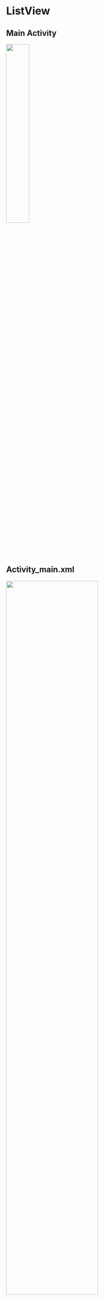 # ListView

## Main Activity
<image src="https://user-images.githubusercontent.com/34594339/93245601-7f53b900-f7c6-11ea-9b19-f43b3fc4f957.png" width="35%">
<br>

## Activity_main.xml

<image src="https://user-images.githubusercontent.com/34594339/93245751-b629cf00-f7c6-11ea-914a-f47af360401f.png" width="70%">

### 1. <LinearLayout : LinearLayout 설정 <br>
### 2. android:id="@+id/list" : 리스트뷰의 id를 list로 설정<br>

<br>

## MainActivity.java

<image src="https://user-images.githubusercontent.com/34594339/93246042-246e9180-f7c7-11ea-8727-f684b5e14199.png" width="70%">

### 1. ArrayList<String>를 만든다. <br>
### 2. ArrayAdapter를 이용하여 ArrayList 배열과 ListView를 연결한다. (이때, 안드로이드에서 제공하는 리스트 뷰 형식인 android.R.layout.simple_list_item_1을 사용하였다.)
### 3. data를 모두 추가한 뒤, notifyDataSetChanged()를 통해 저장 완료